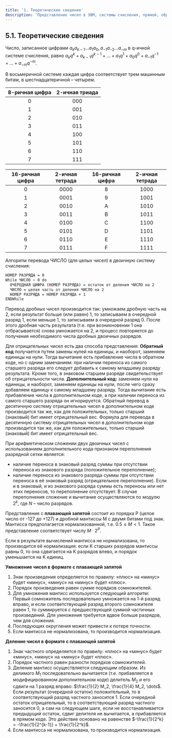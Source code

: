 ```yaml
---
title: '1. Теоретические сведения'
description: 'Представление чисел в ЭВМ, системы счисления, прямой, обратный и дополнительный коды, формат с плавающей запятой.'
---
```


## 5.1. Теоретические сведения

Число, записанное цифрами $a_k a_{k-1} \dots a_1 a_0 , a_{-1} a_{-2} \dots a_{-m}$ в q-ичной системе счисления, равно $a_k q^k + a_{k-1} q^{k-1} + \dots + a_1 q^1 + a_0 q^0 + a_{-1} q^{-1} + \dots + a_{-m} q^{-m}$.

В восьмеричной системе каждая цифра соответствует трем машинным битам, в шестнадцатеричной – четырем.

| 8-ричная цифра | 2-ичная триада |
| :---: | :---: |
| 0 | 000 |
| 1 | 001 |
| 2 | 010 |
| 3 | 011 |
| 4 | 100 |
| 5 | 101 |
| 6 | 110 |
| 7 | 111 |

| 16-ричная цифра | 2-ичная тетрада | 16-ричная цифра | 2-ичная тетрада |
| :---: | :---: | :---: | :---: |
| 0 | 0000 | 8 | 1000 |
| 1 | 0001 | 9 | 1001 |
| 2 | 0010 | A | 1010 |
| 3 | 0011 | B | 1011 |
| 4 | 0100 | C | 1100 |
| 5 | 0101 | D | 1101 |
| 6 | 0110 | E | 1110 |
| 7 | 0111 | F | 1111 |

Алгоритм перевода ЧИСЛО (для целых чисел) в двоичную систему счисления:

```bash
НОМЕР РАЗРЯДА = 0
While ЧИСЛО > 0 do
  ОЧЕРЕДНАЯ ЦИФРА (НОМЕР РАЗРЯДА) = остаток от деления ЧИСЛО на 2
  ЧИСЛО = целая часть от деления ЧИСЛО на 2
  НОМЕР РАЗРЯДА = НОМЕР РАЗРЯДА + 1
ENDWhile
```

Перевод дробных чисел производится так: умножаем дробную часть на 2, если результат больше (или равен) 1, то записываем в очередной разряд 1, если меньше 1, то записываем в очередной разряд 0. После этого дробная часть результата (т.е. при возникновении 1 она отбрасывается) снова умножается на 2, и процесс повторяется до получения необходимого числа дробных двоичных разрядов.

Для отрицательных чисел есть два способа представления:
**Обратный код** получается путем замены нулей на единицы, и наоборот, заменяем единицы на нули. Тогда вычитание есть прибавление числа в обратном коде, но с одним замечанием: при наличии переноса из самого старшего разряда его следует добавить к самому младшему разряду результата. Кроме того, в знаковом старшем разряде свидетельствует об отрицательности числа.
**Дополнительный код:** заменяем нули на единицы, и наоборот, заменяем единицы на нули, после чего сразу добавляем единицу к самому младшему разряду. Тогда вычитание есть прибавление числа в дополнительном коде, а при наличии переноса из самого старшего разряда он игнорируется.
Обратный перевод в десятичную систему отрицательных чисел в дополнительном коде производится так же, как для положительных, только старший (знаковый) бит имеет отрицательный вес.
Формула для перевода в десятичную систему отрицательных чисел в дополнительном коде производится так же, как для положительных, только старший (знаковый) бит имеет отрицательный вес.

При арифметическом сложении двух двоичных чисел с использованием дополнительного кода признаком переполнения разрядной сетки является:
*   наличие переноса в знаковый разряд суммы при отсутствии переноса из знакового разряда (положительное переполнение);
*   наличие переноса из знакового разряда суммы при отсутствии переноса в её знаковый разряд (отрицательное переполнение).
Если и в знаковый, и из знакового разряда суммы есть переносы или нет этих переносов, то переполнение отсутствует.
В случае переполнения сложение и вычитание осуществляются по модулю $2^k$, где $N$ – число разрядов.

Представление с **плавающей запятой** состоит из порядка P (целое число от -127 до +127) и дробной мантиссы M с двумя битами под знак. Мантисса предполагается нормализованной, т.е. $0.5 \le M < 1$.
Такое представление соответствует числу $M \cdot 2^P$.

Если в результате вычислений мантисса не нормализована, то производится её нормализация: если K старших разрядов мантиссы равны 0, то она сдвигается на K разрядов влево, и порядок уменьшается на K единиц.

**Умножение чисел в формате с плавающей запятой**
1.  Знак произведения определяется по правилу: «плюс» на «минус» будет «минус», «минус» на «минус» будет «плюс».
2.  Порядок произведения равен сумме порядков сомножителей.
3.  Для умножения мантисс используется следующий алгоритм: Первый сомножитель последовательно умножается на 1-й разряд вправо, и если соответствующий разряд второго сомножителя равен 1, то суммируется с предшествующей суммой частичных произведений. Для умножения требуется вдвое больше разрядов, чем для сложения.
4.  Последующих округления может привести к потере точности.
5.  Если мантисса не нормализована, то производится нормализация.

**Деление чисел в формате с плавающей запятой**
1.  Знак частного определяется по правилу: «плюс» на «минус» будет «минус», «минус» на «минус» будет «плюс».
2.  Порядок частного равен разности порядков сомножителей.
3.  Деление мантисс осуществляется следующим образом. Из делимого $M_1$ последовательно вычитается (т.е. прибавляется в модифицированном дополнительном коде) делитель $M_2$ и его сдвиги на 1 разряд вправо: $\frac{1}{2} M_2, \frac{1}{4} M_2, \dots$. Если результат (очередной остаток) положительный, то в соответствующий разряд частного заносится 1. Если очередной остаток отрицательный, то в соответствующий разряд частного заносится 0, а сам на следующем шаге, если не восстанавливается предыдущий остаток, сдвиг делителя не вычитается, а прибавляется в прямом коде. Это действие основано на равенстве $-\frac{1}{2^k} = -\frac{1}{2^{k-1}} + \frac{1}{2^k}$.
4.  Если мантисса не нормализована, то производится нормализация.
